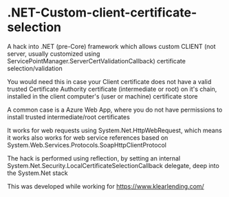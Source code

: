 # .NET-Custom-client-certificate-selection
A hack into .NET (pre-Core) framework which allows custom CLIENT (not server, usually customized using ServicePointManager.ServerCertValidationCallback) certificate selection/validation

You would need this in case your Client certificate does not have a valid trusted Certificate Authority certificate (intermediate or root) on it's chain, installed in the client computer's (user or machine) certificate store

A common case is a Azure Web App, where you do not have permissions to install trusted intermediate/root certificates

It works for web requests using System.Net.HttpWebRequest, which means it works also works for web service references based on System.Web.Services.Protocols.SoapHttpClientProtocol

The hack is performed using reflection, by setting an internal System.Net.Security.LocalCertificateSelectionCallback delegate, deep into the System.Net stack

This was developed while working for https://www.klearlending.com/
